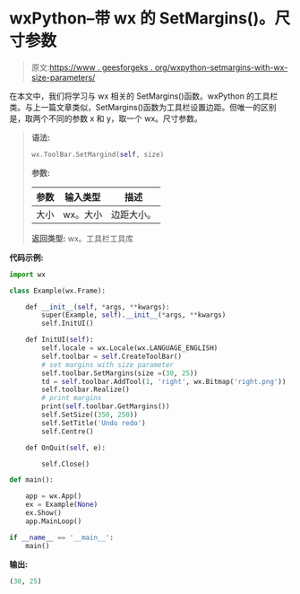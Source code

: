 # wxPython–带 wx 的 SetMargins()。尺寸参数

> 原文:[https://www . geesforgeks . org/wxpython-setmargins-with-wx-size-parameters/](https://www.geeksforgeeks.org/wxpython-setmargins-with-wx-size-parameters/)

在本文中，我们将学习与 wx 相关的 SetMargins()函数。wxPython 的工具栏类。与上一篇文章类似，SetMargins()函数为工具栏设置边距。但唯一的区别是，取两个不同的参数 x 和 y，取一个 wx。尺寸参数。

> **语法:**
> 
> ```py
> wx.ToolBar.SetMargind(self, size)
> 
> ```
> 
> **参数:**
> 
> | 参数 | 输入类型 | 描述 |
> | --- | --- | --- |
> | 大小 | wx。大小 | 边距大小。 |
> 
> **返回类型:** wx。工具栏工具库

**代码示例:**

```py
import wx

class Example(wx.Frame):

    def __init__(self, *args, **kwargs):
        super(Example, self).__init__(*args, **kwargs)
        self.InitUI()

    def InitUI(self):
        self.locale = wx.Locale(wx.LANGUAGE_ENGLISH)
        self.toolbar = self.CreateToolBar()
        # set margins with size parameter
        self.toolbar.SetMargins(size =(30, 25))
        td = self.toolbar.AddTool(1, 'right', wx.Bitmap('right.png'))
        self.toolbar.Realize()
        # print margins
        print(self.toolbar.GetMargins())
        self.SetSize((350, 250))
        self.SetTitle('Undo redo')
        self.Centre()

    def OnQuit(self, e):

        self.Close()

def main():

    app = wx.App()
    ex = Example(None)
    ex.Show()
    app.MainLoop()

if __name__ == '__main__':
    main()
```

**输出:**

```py
(30, 25)

```